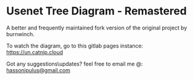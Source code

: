 # Usenet Tree Diagram - Remastered
A better and frequently maintained fork version of the original project by burnwinch.

To watch the diagram, go to this gitlab pages instance:
https://un.catnip.cloud

Got any suggestions\updates? feel free to email me @: hassonipulus@gmail.com
